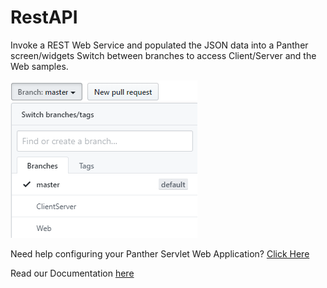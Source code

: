 # RestAPI
Invoke a REST Web Service and  populated  the JSON data into a Panther screen/widgets
Switch between branches to access Client/Server and the Web samples.
 
![](REST.png)

Need help configuring your Panther Servlet Web Application? [Click Here](https://github.com/ProlificsPanther/PantherWeb/releases "Named link title")

Read our Documentation [here](https://docs.prolifics.com)

